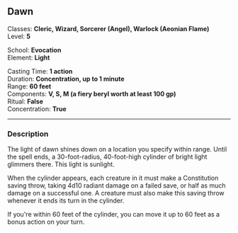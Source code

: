 ## Dawn

Classes: **Cleric, Wizard, Sorcerer (Angel), Warlock (Aeonian Flame)**  
Level: **5**  

School: **Evocation**  
Element: **Light**  

Casting Time: **1 action**  
Duration: **Concentration, up to 1 minute**  
Range: **60 feet**  
Components: **V, S, M (a fiery beryl worth at least 100 gp)**  
Ritual: **False**  
Concentration: **True**  

------

### Description

The light of dawn shines down on a location you specify within range. Until the spell ends, a 30-foot-radius, 40-foot-high cylinder of bright light glimmers there. This light is sunlight.

When the cylinder appears, each creature in it must make a Constitution saving throw, taking 4d10 radiant damage on a failed save, or half as much damage on a successful one. A creature must also make this saving throw whenever it ends its turn in the cylinder.

If you're within 60 feet of the cylinder, you can move it up to 60 feet as a bonus action on your turn.